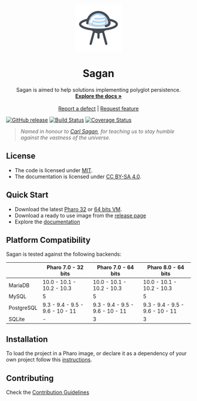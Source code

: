 <p align="center"><img src="assets/logos/128x128.png">
 <h1 align="center">Sagan</h1>
  <p align="center">
    Sagan is aimed to help solutions implementing polyglot persistence.
    <br>
    <a href="docs/"><strong>Explore the docs »</strong></a>
    <br>
    <br>
    <a href="https://github.com/ba-st/Sagan/issues/new?labels=Type%3A+Defect">Report a defect</a>
    |
    <a href="https://github.com/ba-st/Sagan/issues/new?labels=Type%3A+Feature">Request feature</a>
  </p>
</p>

[![GitHub release](https://img.shields.io/github/release/ba-st/Sagan.svg)](https://github.com/ba-st/Sagan/releases/latest)
[![Build Status](https://travis-ci.com/ba-st/Sagan.svg?branch=master)](https://travis-ci.com/ba-st/Sagan)
[![Coverage Status](https://coveralls.io/repos/github/ba-st/Sagan/badge.svg?branch=master)](https://coveralls.io/github/ba-st/Sagan?branch=master)

> *Named in honour to [Carl Sagan](https://en.wikipedia.org/wiki/Carl_Sagan), for teaching us to stay humble against the vastness of the universe.*

## License
- The code is licensed under [MIT](LICENSE).
- The documentation is licensed under [CC BY-SA 4.0](http://creativecommons.org/licenses/by-sa/4.0/).

## Quick Start

- Download the latest [Pharo 32](https://get.pharo.org/) or [64 bits VM](https://get.pharo.org/64/).
- Download a ready to use image from the [release page](https://github.com/ba-st/Sagan/releases/latest)
- Explore the [documentation](docs/)

## Platform Compatibility

Sagan is tested against the following backends:

| | Pharo 7.0 - 32 bits | Pharo 7.0 - 64 bits | Pharo 8.0 - 64 bits |
| ----------- | ------------- | -------------- | -------------- |
| MariaDB | 10.0 - 10.1 - 10.2 - 10.3 | 10.0 - 10.1 - 10.2 - 10.3 | 10.0 - 10.1 - 10.2 - 10.3 |
| MySQL | 5 | 5 | 5 |
| PostgreSQL | 9.3 - 9.4 - 9.5 - 9.6 - 10 - 11 | 9.3 - 9.4 - 9.5 - 9.6 - 10 - 11 | 9.3 - 9.4 - 9.5 - 9.6 - 10 - 11 |
| SQLite | - | 3 | 3 |

## Installation

To load the project in a Pharo image, or declare it as a dependency of your own project follow this [instructions](docs/Installation.md).

## Contributing

Check the [Contribution Guidelines](CONTRIBUTING.md)
